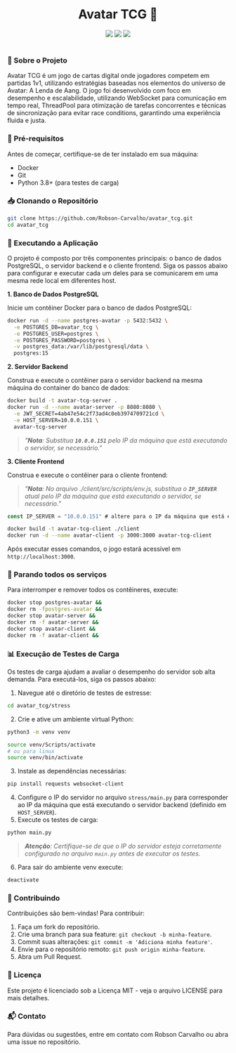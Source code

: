 <h1 align="center">Avatar TCG 💾</h1>

<div align="center">
    <img src="https://img.shields.io/badge/status-active-success.svg" />
    <img src="https://img.shields.io/badge/multiplayer-1v1-blue.svg" />
    <img src="https://img.shields.io/badge/status-active-success.svg" />
</div>

<br/>

### 📖 Sobre o Projeto

Avatar TCG é um jogo de cartas digital onde jogadores competem em partidas 1v1, utilizando estratégias baseadas nos elementos do universo de Avatar: A Lenda de Aang. O jogo foi desenvolvido com foco em desempenho e escalabilidade, utilizando WebSocket para comunicação em tempo real, ThreadPool para otimização de tarefas concorrentes e técnicas de sincronização para evitar race conditions, garantindo uma experiência fluida e justa.

### 🚧 Pré-requisitos

Antes de começar, certifique-se de ter instalado em sua máquina:

- Docker
- Git
- Python 3.8+ (para testes de carga)

### 📥 Clonando o Repositório

```bash
git clone https://github.com/Robson-Carvalho/avatar_tcg.git
cd avatar_tcg
```

### 🚀 Executando a Aplicação

O projeto é composto por três componentes principais: o banco de dados PostgreSQL, o servidor backend e o cliente frontend. Siga os passos abaixo para configurar e executar cada um deles para se comunicarem em uma mesma rede local em diferentes host.

**1. Banco de Dados PostgreSQL**

Inicie um contêiner Docker para o banco de dados PostgreSQL:

```bash
docker run -d --name postgres-avatar -p 5432:5432 \
  -e POSTGRES_DB=avatar_tcg \
  -e POSTGRES_USER=postgres \
  -e POSTGRES_PASSWORD=postgres \
  -v postgres_data:/var/lib/postgresql/data \
  postgres:15
```

**2. Servidor Backend**

Construa e execute o contêiner para o servidor backend na mesma máquina do container do banco de dados:

```bash
docker build -t avatar-tcg-server .
docker run -d --name avatar-server -p 8080:8080 \
  -e JWT_SECRET=4ab47e54c2f73ad4c0eb3974709721cd \
  -e HOST_SERVER=10.0.0.151 \
  avatar-tcg-server
```

> _"**Nota**: Substitua **`10.0.0.151`** pelo IP da máquina que está executando o servidor, se necessário."_

**3. Cliente Frontend**

Construa e execute o contêiner para o cliente frontend:

> _"**Nota**: No arquivo ./client/src/scripts/env.js, substitua o **`IP_SERVER`** atual pelo IP da máquina que está executando o servidor, se necessário."_

```js
const IP_SERVER = "10.0.0.151" # altere para o IP da máquina que está executando o servidor
```

```bash
docker build -t avatar-tcg-client ./client
docker run -d --name avatar-client -p 3000:3000 avatar-tcg-client
```

Após executar esses comandos, o jogo estará acessível em `http://localhost:3000`.

### 🛑 Parando todos os serviços

Para interromper e remover todos os contêineres, execute:

```bash
docker stop postgres-avatar &&
docker rm -fpostgres-avatar &&
docker stop avatar-server &&
docker rm -f avatar-server &&
docker stop avatar-client &&
docker rm -f avatar-client &&
```

### 📊 Execução de Testes de Carga

Os testes de carga ajudam a avaliar o desempenho do servidor sob alta demanda. Para executá-los, siga os passos abaixo:

1. Navegue até o diretório de testes de estresse:

```bash
cd avatar_tcg/stress
```

2. Crie e ative um ambiente virtual Python:

```bash
python3 -m venv venv

source venv/Scripts/activate 
# ou para linux
source venv/bin/activate
```

3. Instale as dependências necessárias:

```bash
pip install requests websocket-client
```

4. Configure o IP do servidor no arquivo `stress/main.py` para corresponder ao IP da máquina que está executando o servidor backend (definido em `HOST_SERVER`).
5. Execute os testes de carga:

```bash
python main.py
```

> _**Atenção**: Certifique-se de que o IP do servidor esteja corretamente configurado no arquivo `main.py` antes de executar os testes._

6. Para sair do ambiente venv execute:
```bash
deactivate
```

### 🤝 Contribuindo

Contribuições são bem-vindas! Para contribuir:

1. Faça um fork do repositório.
2. Crie uma branch para sua feature: `git checkout -b minha-feature`.
3. Commit suas alterações: `git commit -m 'Adiciona minha feature'`.
4. Envie para o repositório remoto: `git push origin minha-feature`.
5. Abra um Pull Request.

### 📜 Licença

Este projeto é licenciado sob a Licença MIT - veja o arquivo LICENSE para mais detalhes.

### 📬 Contato

Para dúvidas ou sugestões, entre em contato com Robson Carvalho ou abra uma issue no repositório.
